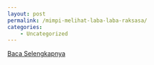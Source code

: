 ```yaml
---
layout: post
permalink: /mimpi-melihat-laba-laba-raksasa/
categories:
    - Uncategorized
---
```


[Baca Selengkapnya](/07)